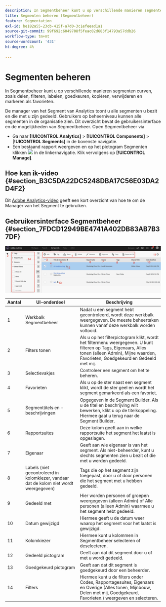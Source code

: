```yaml
---
description: In Segmentbeheer kunt u op verschillende manieren segmenten curven, zoals delen, filteren, labelen, goedkeuren, kopiëren, verwijderen en markeren als favorieten.
title: Segmenten beheren (Segmentbeheer)
feature: Segmentation
exl-id: be182a55-23cb-415f-a7d0-3c1efeead1a1
source-git-commit: 99f692c6049708f5feac02d683f14793a57ddb26
workflow-type: tm+mt
source-wordcount: '431'
ht-degree: 4%

---
```


# Segmenten beheren

In Segmentbeheer kunt u op verschillende manieren segmenten curven, zoals delen, filteren, labelen, goedkeuren, kopiëren, verwijderen en markeren als favorieten.

De manager van het Segment van Analytics toont u alle segmenten u bezit en die met u zijn gedeeld. Gebruikers op beheerniveau kunnen alle segmenten in de organisatie zien. Dit overzicht bevat de gebruikersinterface en de mogelijkheden van Segmentbeheer. Open Segmentbeheer via

* Ga naar **[!UICONTROL Analytics]** > **[!UICONTROL Components]** > **[!UICONTROL Segments]** in de bovenste navigatie.
* Een bestaand rapport weergeven en op het pictogram Segmenten klikken  ![](https://spectrum.adobe.com/static/icons/workflow_18/Smock_Segmentation_18_N.svg) in de linkernavigatie. Klik vervolgens op **[!UICONTROL Manage]**.

## Hoe kan ik-video {#section_B3C5DA22DC5248DBA17C56E03DA2D4F2}

Dit [Adobe Analytics-video](https://experienceleague.adobe.com/docs/analytics-learn/tutorials/components/segmentation/segment-management-and-sharing.html) geeft een kort overzicht van hoe te om de Manager van het Segment te gebruiken.

## Gebruikersinterface Segmentbeheer {#section_7FDCD12949BE4741A402DB83AB7B37DF}

![](assets/segment_manager_ui.png)

| Aantal | UI-onderdeel | Beschrijving |
|---|---|---|
| 1 | Werkbalk Segmentbeheer | Nadat u een segment hebt gecontroleerd, wordt deze werkbalk weergegeven. De meeste beheertaken kunnen vanaf deze werkbalk worden voltooid. |
| 2 | Filters tonen | Als u op het filterpictogram klikt, wordt het filtermenu weergegeven. U kunt filteren op Tags, Eigenaars, Alles tonen (alleen Admin), Mijne waarden, Favorieten, Goedgekeurd en Gedeeld met mij. |
| 3 | Selectievakjes | Controleer een segment om het te beheren. |
| 4 | Favorieten | Als u op de ster naast een segment klikt, wordt de ster geel en wordt het segment gemarkeerd als een favoriet. |
| 5 | Segmenttitels en -beschrijvingen | Opgegeven in de Segment Builder. Als u de titel en beschrijving wilt bewerken, klikt u op de titelkoppeling. Hiermee gaat u terug naar de Segment Builder. |
| 6 | Rapportsuites | Deze kolom geeft aan in welke rapportsuite het segment het laatst is opgeslagen. |
| 7 | Eigenaar | Geeft aan wie eigenaar is van het segment. Als niet-beheerder, kunt u slechts segmenten zien u bezit of die met u werden gedeeld. |
| 8 | Labels (niet gecontroleerd in kolomkiezer, vandaar dat de kolom niet wordt weergegeven) | Tags die op het segment zijn toegepast, door u of door personen die het segment met u hebben gedeeld. |
| 9 | Gedeeld met | Hier worden personen of groepen weergegeven (alleen Admin) of Alle personen (alleen Admin) waarmee u het segment hebt gedeeld. |
| 10 | Datum gewijzigd | Hiermee geeft u de datum weer waarop het segment voor het laatst is gewijzigd. |
| 11 | Kolomkiezer | Hiermee kunt u kolommen in Segmentbeheer selecteren of deselecteren. |
| 12 | Gedeeld pictogram | Geeft aan dat dit segment door u of met u wordt gedeeld. |
| 13 | Goedgekeurd pictogram | Geeft aan dat dit segment is goedgekeurd door een beheerder. |
| 14 | Filters | Hiermee kunt u de filters onder Codes, Rapportagesuites, Eigenaars en Overige (Alles tonen, Mijnbouw, Delen met mij, Goedgekeurd, Favorieten.) weergeven en selecteren. |
